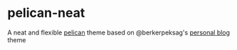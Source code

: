 pelican-neat
============

A neat and flexible [pelican](http://http://docs.getpelican.com) theme based
on @berkerpeksag's [personal blog](https://github.com/berkerpeksag/berkerpeksag) theme

